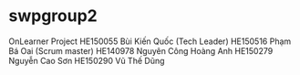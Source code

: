 # swpgroup2
OnLearner Project
HE150055 Bùi Kiến Quốc (Tech Leader)
HE150516 Phạm Bá Oai (Scrum master)
HE140978 Nguyên Công Hoàng Anh
HE150279 Nguyễn Cao Sơn
HE150290 Vũ Thế Dũng

